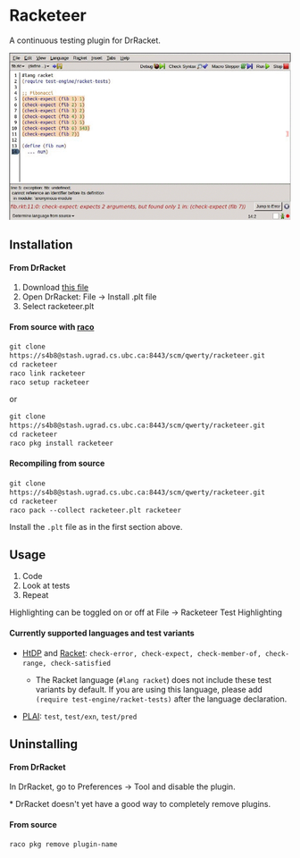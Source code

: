 Racketeer
=========

A continuous testing plugin for DrRacket.

![Racketeer](./racketeer.gif)

Installation
--------------

#### From DrRacket
1. Download [this file](https://stash.ugrad.cs.ubc.ca:8443/projects/QWERTY/repos/racketeer/browse/racketeer.plt)
2. Open DrRacket: File -> Install .plt file
3. Select racketeer.plt

#### From source with [raco](http://docs.racket-lang.org/raco/index.html)

```
git clone https://s4b8@stash.ugrad.cs.ubc.ca:8443/scm/qwerty/racketeer.git
cd racketeer
raco link racketeer
raco setup racketeer
```

or

```
git clone https://s4b8@stash.ugrad.cs.ubc.ca:8443/scm/qwerty/racketeer.git
cd racketeer
raco pkg install racketeer
```
#### Recompiling from source
```
git clone https://s4b8@stash.ugrad.cs.ubc.ca:8443/scm/qwerty/racketeer.git
cd racketeer
raco pack --collect racketeer.plt racketeer
```
Install the `.plt` file as in the first section above.


Usage
-------
1. Code
2. Look at tests
3. Repeat

Highlighting can be toggled on or off at File -> Racketeer Test Highlighting

#### Currently supported languages and test variants
- [HtDP](http://docs.racket-lang.org/htdp-langs/index.html) and [Racket](http://racket-lang.org/): `check-error, check-expect, check-member-of, check-range, check-satisfied`

  - The Racket language (`#lang racket`) does not include these test variants by default. If you are using this language, please add `(require test-engine/racket-tests)` after the language declaration.

- [PLAI](http://docs.racket-lang.org/plai/plai-scheme.html): `test`, `test/exn`, `test/pred`


Uninstalling
-------------

#### From DrRacket
In DrRacket, go to Preferences -> Tool and disable the plugin.

\* DrRacket doesn't yet have a good way to completely remove plugins.

#### From source
```
raco pkg remove plugin-name
```

